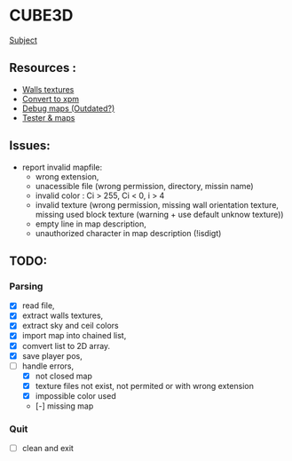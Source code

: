 CUBE3D
===

[Subject](https://cdn.intra.42.fr/pdf/pdf/48490/fr.subject.pdf)

## Resources :
- [Walls textures](https://opengameart.org/art-search-advanced?field_art_tags_tid=wall)
- [Convert to xpm](https://convertio.co/)
- [Debug maps (Outdated?)](https://github.com/nsterk/cub3D/tree/main/maps)
- [Tester & maps](https://github.com/MichelleJiam/cub3D_tester)

## Issues:
- report invalid mapfile:
	- wrong extension,
	- unacessible file (wrong permission, directory, missin name)
	- invalid color : Ci > 255, Ci < 0, i > 4
	- invalid texture (wrong permission, missing wall orientation texture, missing used block texture (warning + use default unknow texture))
	- empty line in map description,
	- unauthorized character in map description (!isdigt)

## TODO:
### Parsing
- [x] read file,
- [x] extract walls textures,
- [x] extract sky and ceil colors
- [x] import map into chained list,
- [x] comvert list to 2D array.
- [x] save player pos,
- [ ] handle errors,
	- [x] not closed map
	- [x] texture files not exist, not permited or with wrong extension
	- [x] impossible color used
	- [-] missing map
### Quit 
- [ ] clean and exit
